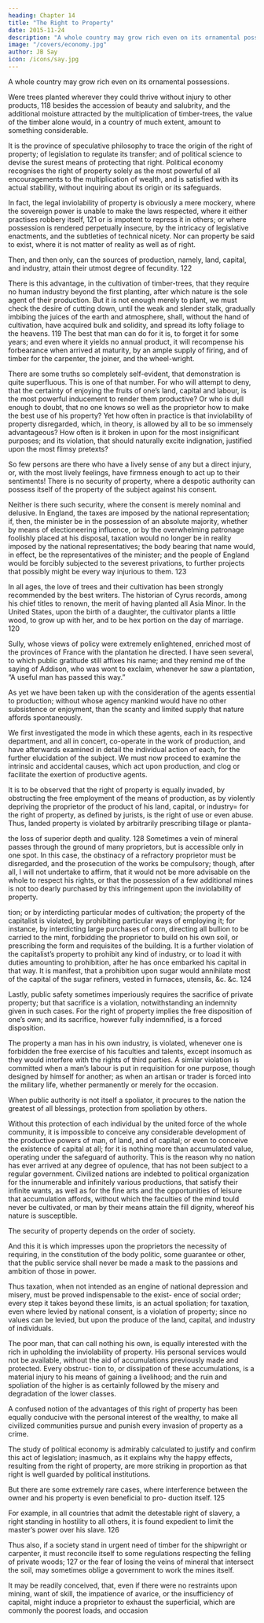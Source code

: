```yaml
---
heading: Chapter 14
title: "The Right to Property"
date: 2015-11-24
description: "A whole country may grow rich even on its ornamental possessions"
image: "/covers/economy.jpg"
author: JB Say
icon: /icons/say.jpg
---
```



A whole country may grow rich even on its ornamental possessions. 

Were trees planted wherever they could thrive without injury to other products, 118 besides the accession of beauty and salubrity, and the additional moisture attracted by the multiplication of timber-trees, the value of the timber alone would, in a country of much extent, amount to something considerable. 

It is the province of speculative philosophy to trace the origin of the right of property; of legislation to regulate its transfer; and of political science to devise the surest means of protecting that right. Political economy recognises the right of property solely as the most powerful of all encouragements to the multiplication of wealth, and is satisfied with its actual stability, without inquiring about its origin or its safeguards. 

In fact, the legal inviolability of property is obviously a mere mockery, where the sovereign power is unable to make the laws respected, where it either practises robbery itself, 121 or is impotent to repress it in others; or where possession is rendered perpetually insecure, by the intricacy of legislative enactments, and the subtleties of
technical nicety. Nor can property be said to exist, where it is
not matter of reality as well as of right. 

Then, and then only, can the sources of production, namely, land, capital, and industry,
attain their utmost degree of fecundity. 122

There is this advantage, in the cultivation of timber-trees, that they require no human industry beyond the first planting, after which nature is the sole agent of their production. But it is not enough merely to plant, we must check the desire of cutting down, until the weak and slender stalk, gradually imbibing the juices of the earth and atmosphere, shall, without the
hand of cultivation, have acquired bulk and solidity, and spread its lofty foliage to the heavens. 119 The best that man can do for it is, to forget it for some years; and even where it yields no annual product, it will recompense his forbearance when arrived at maturity, by an ample supply of firing, and of timber for the carpenter, the joiner, and the wheel-wright.

There are some truths so completely self-evident, that demonstration is quite superfluous. This is one of that number. For
who will attempt to deny, that the certainty of enjoying the fruits of one’s land, capital and labour, is the most powerful inducement to render them productive? Or who is dull enough to doubt,
that no one knows so well as the proprietor how to make the best use of his property? Yet how often in practice is that inviolability of property disregarded, which, in theory, is allowed by
all to be so immensely advantageous? How often is it broken in
upon for the most insignificant purposes; and its violation, that
should naturally excite indignation, justified upon the most flimsy
pretexts? 

So few persons are there who have a lively sense of any but a direct injury, or, with the most lively feelings, have
firmness enough to act up to their sentiments! There is no security of property, where a despotic authority can possess itself of the property of the subject against his consent. 

Neither is there such security, where the consent is merely nominal and delusive. In England, the taxes are imposed by the national representation; if, then, the minister be in the possession of an absolute majority, whether by means of electioneering influence, or by the overwhelming patronage foolishly placed at his disposal, taxation would no longer be in reality imposed by the national representatives; the body bearing that name would, in effect, be the representatives of the minister; and the people of England would be forcibly subjected to the severest privations, to further projects that possibly might be every way injurious to them. 123

In all ages, the love of trees and their cultivation has been strongly recommended by the best writers. The historian of
Cyrus records, among his chief titles to renown, the merit of having planted all Asia Minor. In the United States, upon the
birth of a daughter, the cultivator plants a little wood, to grow up with her, and to be hex portion on the day of marriage. 120

Sully, whose views of policy were extremely enlightened, enriched most of the provinces of France with the plantation
he directed. I have seen several, to which public gratitude still affixes his name; and they remind me of the saying of
Addison, who was wont to exclaim, whenever he saw a plantation, “A useful man has passed this way.”

As yet we have been taken up with the consideration of the agents essential to production; without whose agency mankind would have no other subsistence or enjoyment, than the  scanty and limited supply that nature affords spontaneously.

We first investigated the mode in which these agents, each in its respective department, and all in concert, co-operate in
the work of production, and have afterwards examined in detail the individual action of each, for the further elucidation of the subject. We must now proceed to examine the intrinsic and accidental causes, which act upon production,
and clog or facilitate the exertion of productive agents. 

It is to be observed that the right of property is equally invaded, by obstructing the free employment of the means of production, as by violently depriving the proprietor of the product of his land, capital, or industry= for the right of property, as defined by jurists, is the right of use or even abuse. Thus, landed property is violated by arbitrarily prescribing tillage or planta-

the loss of superior depth and quality. 128 Sometimes a vein of mineral passes through the ground of many proprietors, but is
accessible only in one spot. In this case, the obstinacy of a refractory proprietor must be disregarded, and the prosecution of the works be compulsory; though, after all, I will not undertake to affirm, that it would not be more advisable on the whole to respect his rights, or that the possession of a few additional mines is not too dearly purchased by this infringement upon the inviolability of property.

tion; or by interdicting particular modes of cultivation; the property of the capitalist is violated, by prohibiting particular ways of employing it; for instance, by interdicting large purchases of corn, directing all bullion to be carried to the mint, forbidding the proprietor to build on his own soil, or prescribing the form and requisites of the building. It is a further violation of the capitalist’s property to prohibit any kind of industry, or to load
it with duties amounting to prohibition, after he has once embarked his capital in that way. It is manifest, that a prohibition upon sugar would annihilate most of the capital of the sugar refiners, vested in furnaces, utensils, &c. &c. 124

Lastly, public safety sometimes imperiously requires the sacrifice of private property; but that sacrifice is a violation, notwithstanding an indemnity given in such cases. For the right of property implies the free disposition of one’s own; and its sacrifice, however fully indemnified, is a forced disposition.

The property a man has in his own industry, is violated, whenever one is forbidden the free exercise of his faculties and talents, except insomuch as they would interfere with the rights of third parties. A similar violation is committed when a man’s labour is put in requisition for one purpose, though designed by himself for another; as when an artisan or trader is forced into the military life, whether permanently or merely for the occasion.

When public authority is not itself a spoliator, it procures to the nation the greatest of all blessings, protection from spoliation by others. 

Without this protection of each individual by the united force of the whole community, it is impossible to conceive any
considerable development of the productive powers of man, of land, and of capital; or even to conceive the existence of capital at all; for it is nothing more than accumulated value, operating under the safeguard of authority. This is the reason why no nation has ever arrived at any degree of opulence, that has not been subject to a regular government. Civilized nations are indebted to political organization for the innumerable and infinitely various productions, that satisfy their infinite wants, as well as for the fine arts and the opportunities of leisure that accumulation affords, without which the faculties of the mind tould never be cultivated, or man by their means attain the fill
dignity, whereof his nature is susceptible.

The security of property depends on the order of society. 

<!-- , takes precedence
of property itself; for which very reason, nothing short of the
necessity of defending that order from manifest danger can
authorise these or similar violations of individual right. --> And this it is which impresses upon the proprietors the necessity of requiring, in the constitution of the body politic, some guarantee or other, that the public service shall never be made a mask to the passions and ambition of those in power.

Thus taxation, when not intended as an engine of national depression and misery, must be proved indispensable to the exist-
ence of social order; every step it takes beyond these limits, is an actual spoliation; for taxation, even where levied by national consent, is a violation of property; since no values can be levied, but upon the produce of the land, capital, and industry of individuals.

The poor man, that can call nothing his own, is equally interested with the rich in upholding the inviolability of property.
His personal services would not be available, without the aid of accumulations previously made and protected. Every obstruc-
tion to, or dissipation of these accumulations, is a material injury to his means of gaining a livelihood; and the ruin and spoliation of the higher is as certainly followed by the misery and
degradation of the lower classes. 

A confused notion of the advantages of this right of property has been equally conducive with the personal interest of the wealthy, to make all civilized communities pursue and punish every invasion of property as a crime. 

The study of political economy is admirably calculated to justify and confirm this act of legislation; inasmuch, as it
explains why the happy effects, resulting from the right of property, are more striking in proportion as that right is well
guarded by political institutions.

But there are some extremely rare cases, where interference between the owner and his property is even beneficial to pro-
duction itself. 125 

For example, in all countries that admit the detestable right of slavery, a right standing in hostility to all
others, it is found expedient to limit the master’s power over his slave. 126 

Thus also, if a society stand in urgent need of timber for the shipwright or carpenter, it must reconcile itself to some
regulations respecting the felling of private woods; 127 or the fear of losing the veins of mineral that intersect the soil, may sometimes oblige a government to work the mines itself. 

It may be readily conceived, that, even if there were no restraints upon mining, want of skill, the impatience of avarice, or the insufficiency of capital, might induce a proprietor to exhaust the superficial, which are commonly the poorest loads, and occasion
